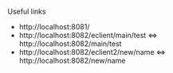 Useful links

- http://localhost:8081/
- http://localhost:8082/eclient/main/test <=> http://localhost:8082/main/test
- http://localhost:8082/eclient2/new/name <=> http://localhost:8082/new/name